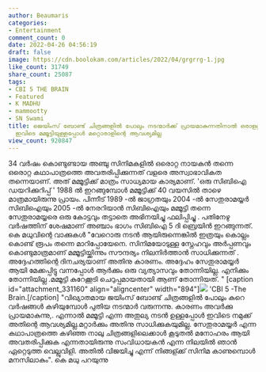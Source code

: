 ```yaml
---
author: Beaumaris
categories:
- Entertainment
comment_count: 0
date: 2022-04-26 04:56:19
draft: false
image: https://cdn.boolokam.com/articles/2022/04/grgrrg-1.jpg
like_count: 31749
share_count: 25087
tags:
- CBI 5 THE BRAIN
- Featured
- K MADHU
- mammootty
- SN Swami
title: ജെയിംസ് ബോണ്ട് ചിത്രങ്ങളിൽ പോലും നടന്മാർക്ക് പ്രായമാകുന്നതിനാൽ ഒരാളല്ല, എന്നാൽ
  ഇവിടെ മമ്മൂട്ടിയുള്ളപ്പോൾ മറ്റൊരാളിന്റെ ആവശ്യമില്ല
view_count: 920847
---
```


34 വർഷം കൊണ്ടുണ്ടായ അഞ്ചു സിനിമകളിൽ ഒരൊറ്റ നായകൻ തന്നെ ഒരൊറ്റ കഥാപാത്രത്തെ അവതരിപ്പിക്കുന്നത് വളരെ അസ്വാഭാവികത തന്നെയാണ്. അത് മമ്മൂട്ടിക്ക് മാത്രം സാധ്യമായ കാര്യമാണ്. 'ഒരു സിബിഐ ഡയറിക്കുറിപ്പ് ' 1988 ൽ ഇറങ്ങുമ്പോൾ മമ്മൂട്ടിക്ക് 40 വയസിൽ താഴെ മാത്രമായിരുന്നു പ്രായം. പിന്നീട് 1989 -ൽ ജാഗ്രതയും 2004 -ൽ സേതുരാമയ്യർ സിബിഐയും 2005 -ൽ നേരറിയാൻ സിബിഐയും മമ്മൂട്ടി തന്നെ സേതുരാമയ്യരെ ഒരു കോട്ടവും തട്ടാതെ അഭിനയിച്ചു ഫലിപ്പിച്ചു . പതിനേഴു വർഷത്തിന് ശേഷമാണ് അഞ്ചാം ഭാഗം സിബിഐ 5 ദി ബ്രെയിൻ ഇറങ്ങുന്നത്. കെ മധുവിന്റെ വാക്കുകൾ "വേറൊരു നടൻ ആയിരുന്നെങ്കിൽ ഇത്രയും കൊല്ലം കൊണ്ട് രൂപം തന്നെ മാറിപ്പോയേനെ. സിനിമയോടുള്ള സ്നേഹവും അർപ്പണവും കൊണ്ടുമാത്രമാണ് മമ്മൂട്ടിയ്ക്കിന്നും സൗന്ദര്യം നിലനിർത്താൻ സാധിക്കുന്നത് . അദ്ദേഹത്തിന്റെ ദിനചര്യയാണ് അതിനു കാരണം. അദ്ദേഹം സേതുരാമയ്യർ ആയി മേക്കപ്പിട്ടു വന്നപ്പോൾ ആർക്കും ഒരു വ്യത്യാസവും തോന്നിയില്ല. എനിക്കും തോന്നിയില്ല .മമ്മൂട്ടി കുറേക്കൂടി ചെറുപ്പമായതായി ആണ് തോന്നിയത്. " [caption id="attachment_331160" align="aligncenter" width="894"]![](https://cdn.boolokam.com/articles/2022/04/grgrrg-1.jpg) 'CBI 5 -The Brain.[/caption] "വിഖ്യാതമായ ജയിംസ് ബോണ്ട് ചിത്രങ്ങളിൽ പോലും കുറെ വർഷങ്ങൾ കഴിയുമ്പോൾ പുതിയ നടന്മാർ വരുന്നന്നു. കാരണം അവർക്കു പ്രായമാകുന്നു,. എന്നാൽ മമ്മൂട്ടി എന്ന അതുല്യ നടൻ ഉള്ളപ്പോൾ ഇവിടെ നമുക്ക് അതിന്റെ ആവശ്യമില്ല.മറ്റാർക്കും അതിനു സാധിക്കുകയുമില്ല. സേതുരാമയ്യർ എന്ന കഥാപാത്രത്തെ കഴിഞ്ഞ നാലു ചിത്രങ്ങളിലെക്കാൾ കൂടുതൽ മനോഹരം ആയി അവതരിപ്പിക്കുക എന്നതായിരുന്നു സംവിധായകൻ എന്ന നിലയിൽ ഞാൻ ഏറ്റെടുത്ത വെല്ലുവിളി. അതിൽ വിജയിച്ചു എന്ന് നിങ്ങള്ക്ക് സിനിമ കാണുമ്പൊൾ മനസിലാകും". കെ മധു പറയുന്നു